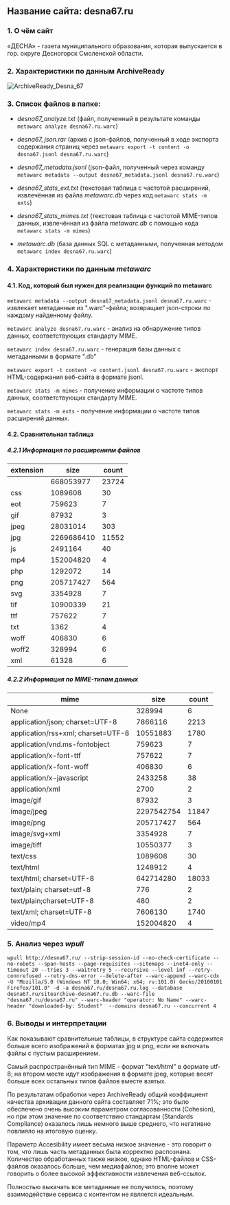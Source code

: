 ## Название сайта: desna67.ru

### 1. О чём сайт

«ДЕСНА» - газета муниципального образования, которая выпускается в гор. округе Десногорск Смоленской области.

### 2. Характеристики по данным ArchiveReady

![ArchiveReady_Desna_67](https://github.com/DukeNukem4ever/DemoGit/assets/31654733/d720e486-5ccb-493b-a5b5-ce604530d3cf)

### 3. Список файлов в папке:

* *desna67_analyze.txt* (файл, полученный в результате команды `metawarc analyze desna67.ru.warc`)

* *desna67_json.rar* (архив с json-файлов, полученный в ходе экспорта содержания страниц через `metawarc export -t content -o desna67.jsonl desna67.ru.warc`)

* *desna67_metadata.jsonl* (json-файл, полученный через команду `metawarc metadata --output desna67_metadata.jsonl desna67.ru.warc`)

* *desna67_stats_ext.txt* (текстовая таблица с частотой расширений, извлечённая из файла *metawarc.db* через код `metawarc stats -m exts`)

* *desna67_stats_mimes.txt* (текстовая таблица с частотой MIME-типов данных, извлечённая из файла *metawarc.db* с помощью кода `metawarc stats -m mimes`)

* *metawarc.db* (база данных SQL с метаданными, полученная методом `metawarc index desna67.ru.warc`)

### 4. Характеристики по данным *metawarc*

#### 4.1. Код, который был нужен для реализации функций по metawarc

`metawarc metadata --output desna67_metadata.jsonl desna67.ru.warc` - извлекает метаданные из ".warc"-файла; возвращает json-строки по каждому найденному файлу.

`metawarc analyze desna67.ru.warc` - анализ на обнаружение типов данных, соответствующих стандарту MIME.

`metawarc index desna67.ru.warc` - генерация базы данных с метаданными в формате ".db"

`metawarc export -t content -o content.jsonl desna67.ru.warc` - экспорт HTML-содержания веб-сайта в формате jsonl.

`metawarc stats -m mimes` - получение информации о частоте типов данных, соответствующих стандарту MIME.

`metawarc stats -m exts` - получение информации о частоте типов расширений данных.

#### 4.2. Сравнительная таблица

##### 4.2.1 Информация по расширениям файлов

| extension | size       | count |
|-----------|------------|-------|
|           | 668053977  | 23724 |
| css       | 1089608    |    30 |
| eot       | 759623     |     7 |
| gif       | 87932      |     3 |
| jpeg      | 28031014   |   303 |
| jpg       | 2269686410 | 11552 |
| js        | 2491164    |    40 |
| mp4       | 152004820  |     4 |
| php       | 1292072    |    14 |
| png       | 205717427  |   564 |
| svg       | 3354928    |     7 |
| tif       | 10900339   |    21 |
| ttf       | 757622     |     7 |
| txt       | 1362       |     4 |
| woff      | 406830     |     6 |
| woff2     | 328994     |     6 |
| xml       | 61328      |     6 |

##### 4.2.2 Информация по MIME-типам данных

| mime                               | size       | count |
|------------------------------------|------------|-------|
| None                               | 328994     |     6 |
| application/json; charset=UTF-8    | 7866116    |  2213 |
| application/rss+xml; charset=UTF-8 | 10551883   |  1780 |
| application/vnd.ms-fontobject      | 759623     |     7 |
| application/x-font-ttf             | 757622     |     7 |
| application/x-font-woff            | 406830     |     6 |
| application/x-javascript           | 2433258    |    38 |
| application/xml                    | 2700       |     2 |
| image/gif                          | 87932      |     3 |
| image/jpeg                         | 2297542754 | 11847 |
| image/png                          | 205717427  |   564 |
| image/svg+xml                      | 3354928    |     7 |
| image/tiff                         | 10550377   |     3 |
| text/css                           | 1089608    |    30 |
| text/html                          | 1248912    |     4 |
| text/html; charset=UTF-8           | 642714280  | 18033 |
| text/plain; charset=utf-8          | 776        |     2 |
| text/plain;charset=UTF-8           | 480        |     2 |
| text/xml; charset=UTF-8            | 7606130    |  1740 |
| video/mp4                          | 152004820  |     4 |


### 5. Анализ через *wpull*

`wpull http://desna67.ru/ --strip-session-id --no-check-certificate --no-robots --span-hosts --page-requisites --sitemaps --inet4-only --timeout 20 --tries 3 --waitretry 5 --recursive --level inf --retry-connrefused --retry-dns-error --delete-after --warc-append --warc-cdx -U "Mozilla/5.0 (Windows NT 10.0; Win64; x64; rv:101.0) Gecko/20100101 Firefox/101.0" -d -a desna67.ru/desna67.ru.log --database desna67.ru/sitearchive-desna67.ru.db --warc-file "desna67.ru/desna67.ru" --warc-header "operator: No Name" --warc-header "downloaded-by: Student"  --domains desna67.ru --concurrent 4`

### 6. Выводы и интерпретации

Как показывают сравнительные таблицы, в структуре сайта содержится больше всего изображений в форматах jpg и png, если не включать файлы с пустым расширением.

Самый распространённый тип MIME - формат "text/html" в формате utf-8; на втором месте идут изображения в формате jpeg, которые весят больше всех остальных типов файлов вместе взятых.

По результатам обработки через ArchiveReady общий коэффициент качества архивации данного сайта составляет 71%; это было обеспечено очень высоким параметром согласованности (Cohesion), но при этом значение по соответствию стандартам (Standards Compliance) оказалось лишь немного выше среднего, что негативно повлияло на итоговую оценку.

Параметр Accesibility имеет весьма низкое значение - это говорит о том, что лишь часть метаданных была корректно распознана. Количество обработанных также низкое, однако HTML-файлов и CSS-файлов оказалось больше, чем медиафайлов; это вполне может говорить о более высокой эффективности извлечения веб-ссылок.

Полностью выкачать все метаданные не получилось, поэтому взаимодействие сервиса с контентом не является идеальным.
